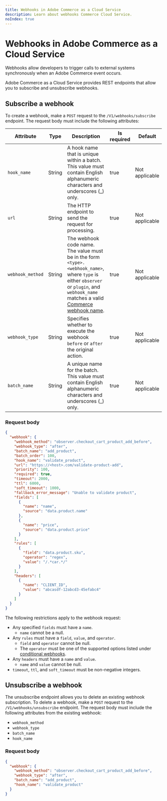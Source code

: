 ```yaml
---
title: Webhooks in Adobe Commerce as a Cloud Service
description: Learn about webhooks Commerce Cloud Service.
noIndex: true
---
```


# Webhooks in Adobe Commerce as a Cloud Service

Webhooks allow developers to trigger calls to external systems synchronously when an Adobe Commerce event occurs.

Adobe Commerce as a Cloud Service provides REST endpoints that allow you to subscribe and unsubscribe webhooks.

## Subscribe a webhook

To create a webhook, make a `POST` request to the `/V1/webhooks/subscribe` endpoint. The request body must include the following attributes:

| Attribute | Type   | Description  | Is required | Default |
|---|---|---|---|---|
| `hook_name` | String | A hook name that is unique within a batch. This value must contain English alphanumeric characters and underscores (_) only.| true        | Not applicable     |
| `url` | String | The HTTP endpoint to send the request for processing. | true        | Not applicable     |
| `webhook_method` | String | The webhook code name. The value must be in the form `<type>.<webhook_name>`, where `type` is either `observer` or `plugin`, and `webhook_name` matches a valid [Commerce webhook name](./rest/index.md#webhooks). | true       | Not applicable    |
| `webhook_type` | String | Specifies whether to execute the webhook `before` or `after` the original action. | true | Not applicable |
| `batch_name` | String | A unique name for the batch. This value must contain English alphanumeric characters and underscores (_) only.| true | Not applicable |

### Request body

```json
{
  "webhook": {
    "webhook_method": "observer.checkout_cart_product_add_before",
    "webhook_type": "after",
    "batch_name": "add_product",
    "batch_order": 100,
    "hook_name": "validate_product",
    "url": "https://<host>.com/validate-product-add",
    "priority": 100,
    "required": true,
    "timeout": 2000,
    "ttl": 6000,
    "soft_timeout": 1000,
    "fallback_error_message": "Unable to validate product",
    "fields": [
      {
        "name": "name",
        "source": "data.product.name"
      },
      {
        "name": "price",
        "source": "data.product.price"
      }
    ],
    "rules": [
      {
        "field": "data.product.sku",
        "operator": "regex",
        "value": "/.*car.*/"
      }
    ],
    "headers": [
      {
        "name": "CLIENT_ID",
        "value": "abcasdf-12abcd3-45efabc4"
      }
    ]
  }
}
```

The following restrictions apply to the webhook request:

- Any specified `fields` must have a `name`.
  - `name` cannot be a null.
- Any `rules` must have a `field`, `value`, and `operator`.
  - `field` and `operator` cannot be null.
  - The `operator` must be one of the supported options listed under [conditional webhooks](https://developer.adobe.com/commerce/extensibility/webhooks/conditional-webhooks/).
- Any `headers` must have a `name` and `value`.
  - `name` and `value` cannot be null.
- `timeout`, `ttl`, and `soft_timeout` must be non-negative integers.

## Unsubscribe a webhook

The unsubscribe endpoint allows you to delete an existing webhook subscription. To delete a webhook, make a `POST` request to the `/V1/webhooks/unsubscribe` endpoint. The request body must include the following attributes from the existing webhook:

- `webhook_method`
- `webhook_type`
- `batch_name`
- `hook_name`

### Request body

```json
{
  "webhook": {
    "webhook_method": "observer.checkout_cart_product_add_before",
    "webhook_type": "after",
    "batch_name": "add_product",
    "hook_name": "validate_product"
  }
}
```
